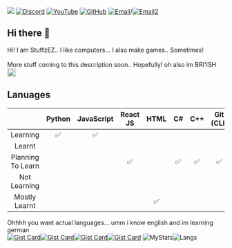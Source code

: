 <a href="#" onclick="alert('Why are you clicking.. This does nothing... But credits to LuciNyan/pixel-profile For This!')"><img src="https://pixel-profile.vercel.app/api/github-stats?username=StuffzEZ&theme=road_trip&pixelate_avatar=false"></a>
[![Discord](https://img.shields.io/discord/1391398661950410823?label=Discord%20(OptionallyBlueStudios)&logo=discord&style=flat-rounded)](https://optb.short.gy/discord)
[![YouTube](https://img.shields.io/badge/YouTube%20(StuffzEZ)-Subscribe-red?logo=youtube&style=flat-rounded)](https://www.youtube.com/@YT.StuffzEZ?sub_confirmation=1)
[![GitHub](https://img.shields.io/badge/GitHub-You're%20Already%20Here!-181717?logo=github&style=flat-rounded)](https://github.com/OptionallyBlueStudios)
[![Email](https://img.shields.io/badge/email-stuffzez@googlegroups.com-blue?style=flat&logo=gmail&logoColor=white&rounded=true)](mailto:stuffzez+2g8sa-contact@googlegroups.com)/[![Email2](https://img.shields.io/badge/email-stf_yz@yahoo.com-blue?style=flat&logo=gmail&logoColor=white&rounded=true)](mailto:email-stf_yz@yahoo.com)

## Hi there 👋

<!--

**Here are some ideas to get you started:**

🙋‍♀️ A short introduction - what is your organization all about?
🌈 Contribution guidelines - how can the community get involved?
👩‍💻 Useful resources - where can the community find your docs? Is there anything else the community should know?
🍿 Fun facts - what does your team eat for breakfast?
🧙 Remember, you can do mighty things with the power of [Markdown](https://docs.github.com/github/writing-on-github/getting-started-with-writing-and-formatting-on-github/basic-writing-and-formatting-syntax)
-->
Hi! I am StuffzEZ.. I like computers...
I also make games.. Sometimes!
<br><br>
More stuff coming to this description soon.. Hopefully!
oh also im BRI'ISH <img width="20" height="20" alt="image" src="https://github.com/user-attachments/assets/da4d1d4c-9d06-4cf6-a0bc-87e5680f3120" />

## Lanuages
|                   | Python | JavaScript | React JS | HTML |  C# | C++ | Git (CLI) | Linux CLI | Lua |
| :---------------: | :----: | :--------: | :------: | :--: | :-: | :-: | :-------: | :-------: | :-: |
|      Learning     |    ✅   |      ✅     |          |      |     |     |           |     ✅     |  ✅  |
|       Learnt      |        |            |          |      |     |     |           |           |  ✅  |
| Planning To Learn |        |            |     ✅    |      |  ✅  |  ✅  |     ✅     |           |  ✅  |
|    Not Learning   |        |            |          |      |     |     |           |           |     |
|   Mostly Learnt   |        |            |          |   ✅  |     |     |           |     ✅     |     |


Ohhhh you want actual languages... umm i know english and im learning german<br>
[![Gist Card](https://github-readme-stats.vercel.app/api/gist?id=34f2399bfd44b7df1afb02d27ac3b9e4&theme=dark)](https://gist.github.com/StuffzEZ/34f2399bfd44b7df1afb02d27ac3b9e4)[![Gist Card](https://github-readme-stats.vercel.app/api/gist?id=d1786f19a86f5f27cda4f3ec1c76650b&theme=dark)](https://gist.github.com/StuffzEZ/d1786f19a86f5f27cda4f3ec1c76650b)[![Gist Card](https://github-readme-stats.vercel.app/api/gist?id=ed66209637fa0cb93a8d799300b77fc4&theme=dark)](https://gist.github.com/StuffzEZ/ed66209637fa0cb93a8d799300b77fc4)[![Gist Card](https://github-readme-stats.vercel.app/api/gist?id=e8e38bffc9179ad234aa47fe75e7f5c0&theme=dark)](https://gist.github.com/StuffzEZ/e8e38bffc9179ad234aa47fe75e7f5c0)
![MyStats](https://github-readme-stats.vercel.app/api?username=stuffzez&show_icons=true&theme=dark&hide=stars,prs,issues,commits,contribs&show_rank=true&hide_title=true)![Langs](https://github-readme-stats.vercel.app/api/top-langs/?username=stuffzez&layout=compact&theme=dark)

